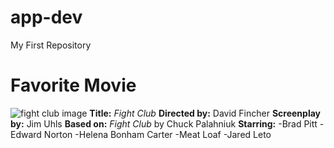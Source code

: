 # app-dev
My First Repository

# Favorite Movie
![fight club image](fight.https://movieswithaplottwist.com/wp-content/uploads/2016/03/fight-club.25541.jpg)
**Title:** *Fight Club*
**Directed by:**	David Fincher
**Screenplay by:**	Jim Uhls
**Based on:**	*Fight Club* by Chuck Palahniuk
**Starring:** 
-Brad Pitt
-Edward Norton
-Helena Bonham Carter
-Meat Loaf
-Jared Leto
